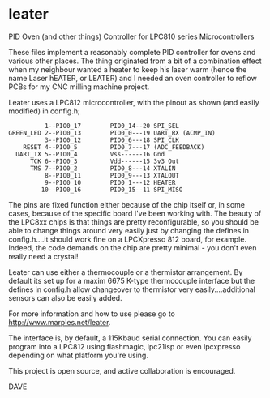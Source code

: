 leater
======

PID Oven (and other things) Controller for LPC810 series Microcontrollers

These files implement a reasonably complete PID controller for ovens and
various other places. The thing originated from a bit of a combination effect
when my neighbour wanted a heater to keep his laser warm (hence the name Laser
hEATER, or LEATER) and I needed an oven controller to reflow PCBs for my
CNC milling machine project.

Leater uses a LPC812 microcontroller, with the pinout as shown (and easily
modified) in config.h;

              1--PIO0_17        PIO0_14--20 SPI_SEL
    GREEN_LED 2--PIO0_13        PIO0_0---19 UART_RX (ACMP_IN)
              3--PIO0_12        PIO0_6---18 SPI_CLK
        RESET 4--PIO0_5         PIO0_7---17 (ADC_FEEDBACK)
      UART_TX 5--PIO0_4         Vss------16 Gnd
          TCK 6--PIO0_3         Vdd------15 3v3 Out
          TMS 7--PIO0_2         PIO0_8---14 XTALIN
              8--PIO0_11        PIO0_9---13 XTALOUT
              9--PIO0_10        PIO0_1---12 HEATER
             10--PIO0_16        PIO0_15--11 SPI_MISO

The pins are fixed function either because of the chip itself or, in some 
cases, because of the specific board I've been working with.  The beauty 
of the LPC8xx chips is that things are pretty reconfigurable, so you should 
be able to change things around very easily just by changing the defines 
in config.h....it should work fine on a LPCXpresso 812 board, for example.
Indeed, the code demands on the chip are pretty minimal - you don't even
really need a crystal!

Leater can use either a thermocouple or a thermistor arrangement. By default
its set up for a maxim 6675 K-type thermocouple interface but the defines
in config.h allow changeover to thermistor very easily....additional sensors
can also be easily added.

For more information and how to use please go to http://www.marples.net/leater.

The interface is, by default, a 115Kbaud serial connection.  You can easily
program into a LPC812 using flashmagic, lpc21isp or even lpcxpresso depending
on what platform you're using.

This project is open source, and active collaboration is encouraged.

DAVE
